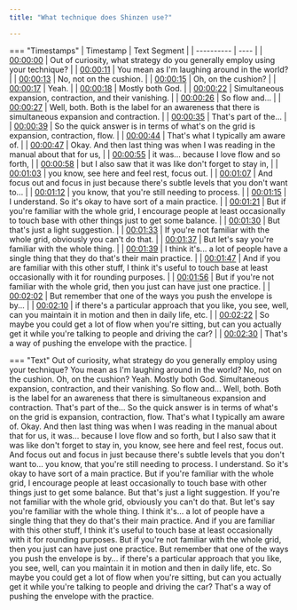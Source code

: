 ```yaml
---
title: "What technique does Shinzen use?"

---
```

=== "Timestamps"
    | Timestamp | Text Segment |
    | ---------- | ----  |
    | [00:00:00](https://www.youtube.com/watch?v=wqh0teMWrTQ&t=0) |  Out of curiosity, what strategy do you generally employ using your technique? |
    | [00:00:11](https://www.youtube.com/watch?v=wqh0teMWrTQ&t=11) |  You mean as I'm laughing around in the world? |
    | [00:00:13](https://www.youtube.com/watch?v=wqh0teMWrTQ&t=13) |  No, not on the cushion. |
    | [00:00:15](https://www.youtube.com/watch?v=wqh0teMWrTQ&t=15) |  Oh, on the cushion? |
    | [00:00:17](https://www.youtube.com/watch?v=wqh0teMWrTQ&t=17) |  Yeah. |
    | [00:00:18](https://www.youtube.com/watch?v=wqh0teMWrTQ&t=18) |  Mostly both God. |
    | [00:00:22](https://www.youtube.com/watch?v=wqh0teMWrTQ&t=22) |  Simultaneous expansion, contraction, and their vanishing. |
    | [00:00:26](https://www.youtube.com/watch?v=wqh0teMWrTQ&t=26) |  So flow and... |
    | [00:00:27](https://www.youtube.com/watch?v=wqh0teMWrTQ&t=27) |  Well, both. Both is the label for an awareness that there is simultaneous expansion and contraction. |
    | [00:00:35](https://www.youtube.com/watch?v=wqh0teMWrTQ&t=35) |  That's part of the... |
    | [00:00:39](https://www.youtube.com/watch?v=wqh0teMWrTQ&t=39) |  So the quick answer is in terms of what's on the grid is expansion, contraction, flow. |
    | [00:00:44](https://www.youtube.com/watch?v=wqh0teMWrTQ&t=44) |  That's what I typically am aware of. |
    | [00:00:47](https://www.youtube.com/watch?v=wqh0teMWrTQ&t=47) |  Okay. And then last thing was when I was reading in the manual about that for us, |
    | [00:00:55](https://www.youtube.com/watch?v=wqh0teMWrTQ&t=55) |  it was... because I love flow and so forth, |
    | [00:00:58](https://www.youtube.com/watch?v=wqh0teMWrTQ&t=58) |  but I also saw that it was like don't forget to stay in, |
    | [00:01:03](https://www.youtube.com/watch?v=wqh0teMWrTQ&t=63) |  you know, see here and feel rest, focus out. |
    | [00:01:07](https://www.youtube.com/watch?v=wqh0teMWrTQ&t=67) |  And focus out and focus in just because there's subtle levels that you don't want to... |
    | [00:01:12](https://www.youtube.com/watch?v=wqh0teMWrTQ&t=72) |  you know, that you're still needing to process. |
    | [00:01:15](https://www.youtube.com/watch?v=wqh0teMWrTQ&t=75) |  I understand. So it's okay to have sort of a main practice. |
    | [00:01:21](https://www.youtube.com/watch?v=wqh0teMWrTQ&t=81) |  But if you're familiar with the whole grid, I encourage people at least occasionally to touch base with other things just to get some balance. |
    | [00:01:30](https://www.youtube.com/watch?v=wqh0teMWrTQ&t=90) |  But that's just a light suggestion. |
    | [00:01:33](https://www.youtube.com/watch?v=wqh0teMWrTQ&t=93) |  If you're not familiar with the whole grid, obviously you can't do that. |
    | [00:01:37](https://www.youtube.com/watch?v=wqh0teMWrTQ&t=97) |  But let's say you're familiar with the whole thing. |
    | [00:01:39](https://www.youtube.com/watch?v=wqh0teMWrTQ&t=99) |  I think it's... a lot of people have a single thing that they do that's their main practice. |
    | [00:01:47](https://www.youtube.com/watch?v=wqh0teMWrTQ&t=107) |  And if you are familiar with this other stuff, I think it's useful to touch base at least occasionally with it for rounding purposes. |
    | [00:01:56](https://www.youtube.com/watch?v=wqh0teMWrTQ&t=116) |  But if you're not familiar with the whole grid, then you just can have just one practice. |
    | [00:02:02](https://www.youtube.com/watch?v=wqh0teMWrTQ&t=122) |  But remember that one of the ways you push the envelope is by... |
    | [00:02:10](https://www.youtube.com/watch?v=wqh0teMWrTQ&t=130) |  if there's a particular approach that you like, you see, well, can you maintain it in motion and then in daily life, etc. |
    | [00:02:22](https://www.youtube.com/watch?v=wqh0teMWrTQ&t=142) |  So maybe you could get a lot of flow when you're sitting, but can you actually get it while you're talking to people and driving the car? |
    | [00:02:30](https://www.youtube.com/watch?v=wqh0teMWrTQ&t=150) |  That's a way of pushing the envelope with the practice. |

=== "Text"
     Out of curiosity, what strategy do you generally employ using your technique? You mean as I'm laughing around in the world? No, not on the cushion. Oh, on the cushion? Yeah. Mostly both God. Simultaneous expansion, contraction, and their vanishing. So flow and... Well, both. Both is the label for an awareness that there is simultaneous expansion and contraction. That's part of the... So the quick answer is in terms of what's on the grid is expansion, contraction, flow. That's what I typically am aware of. Okay. And then last thing was when I was reading in the manual about that for us, it was... because I love flow and so forth, but I also saw that it was like don't forget to stay in, you know, see here and feel rest, focus out. And focus out and focus in just because there's subtle levels that you don't want to... you know, that you're still needing to process. I understand. So it's okay to have sort of a main practice. But if you're familiar with the whole grid, I encourage people at least occasionally to touch base with other things just to get some balance. But that's just a light suggestion. If you're not familiar with the whole grid, obviously you can't do that. But let's say you're familiar with the whole thing. I think it's... a lot of people have a single thing that they do that's their main practice. And if you are familiar with this other stuff, I think it's useful to touch base at least occasionally with it for rounding purposes. But if you're not familiar with the whole grid, then you just can have just one practice. But remember that one of the ways you push the envelope is by... if there's a particular approach that you like, you see, well, can you maintain it in motion and then in daily life, etc. So maybe you could get a lot of flow when you're sitting, but can you actually get it while you're talking to people and driving the car? That's a way of pushing the envelope with the practice.